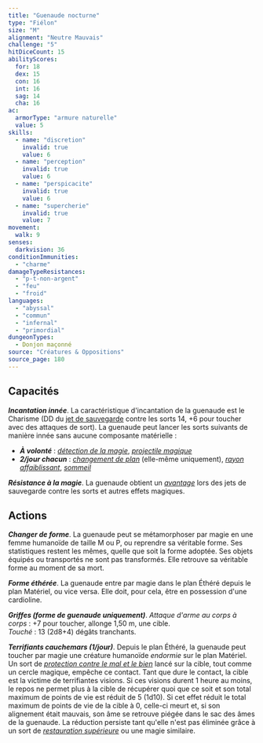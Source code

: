 ```yaml
---
title: "Guenaude nocturne"
type: "Fiélon"
size: "M"
alignment: "Neutre Mauvais"
challenge: "5"
hitDiceCount: 15
abilityScores:
  for: 18
  dex: 15
  con: 16
  int: 16
  sag: 14
  cha: 16
ac: 
  armorType: "armure naturelle"
  value: 5
skills: 
  - name: "discretion"
    invalid: true
    value: 6
  - name: "perception"
    invalid: true
    value: 6
  - name: "perspicacite"
    invalid: true
    value: 6
  - name: "supercherie"
    invalid: true
    value: 7
movement: 
  walk: 9
senses: 
  darkvision: 36
conditionImmunities: 
  - "charme"
damageTypeResistances: 
  - "p-t-non-argent"
  - "feu"
  - "froid"
languages: 
  - "abyssal"
  - "commun"
  - "infernal"
  - "primordial"
dungeonTypes:
  - Donjon maçonné
source: "Créatures & Oppositions"
source_page: 180
---
```

## Capacités
_**Incantation innée**_. La caractéristique d'incantation de la guenaude est le Charisme (DD du [jet de sauvegarde](/utiliser-les-caracteristiques#jets-de-sauvegarde) contre les sorts 14, +6 pour toucher avec des attaques de sort). La guenaude peut lancer les sorts suivants de manière innée sans aucune composante matérielle :
* _**À volonté**_ : [_détection de la magie_](/grimoire/detection-de-la-magie), [_projectile magique_](/grimoire/projectile-magique)
* _**2/jour chacun**_ : [_changement de plan_](/grimoire/changement-de-plan) (elle-même uniquement), [_rayon affaiblissant_](/grimoire/rayon-affaiblissant), [_sommeil_](/grimoire/sommeil)

_**Résistance à la magie**_. La guenaude obtient un [_avantage_](/utiliser-les-caracteristiques/#avantage-et-desavantage) lors des jets de sauvegarde contre les sorts et autres effets magiques.

## Actions
_**Changer de forme**_. La guenaude peut se métamorphoser par magie en une femme humanoïde de taille M ou P, ou reprendre sa véritable forme. Ses statistiques restent les mêmes, quelle que soit la forme adoptée. Ses objets équipés ou transportés ne sont pas transformés. Elle retrouve sa véritable forme au moment de sa mort.

_**Forme éthérée**_. La guenaude entre par magie dans le plan Éthéré depuis le plan Matériel, ou vice versa. Elle doit, pour cela, être en possession d'une cardioline.

_**Griffes (forme de guenaude uniquement)**_. _Attaque d'arme au corps à corps_ : +7 pour toucher, allonge 1,50 m, une cible.  
_Touché_ : 13 (2d8+4) dégâts tranchants.

_**Terrifiants cauchemars (1/jour)**_. Depuis le plan Éthéré, la guenaude peut toucher par magie une créature humanoïde _endormie_ sur le plan Matériel. Un sort de [_protection contre le mal et le bien_](/grimoire/protection-contre-le-mal-et-le-bien) lancé sur la cible, tout comme un cercle magique, empêche ce contact. Tant que dure le contact, la cible est la victime de terrifiantes visions. Si ces visions durent 1 heure au moins, le repos ne permet plus à la cible de récupérer quoi que ce soit et son total maximum de points de vie est réduit de 5 (1d10). Si cet effet réduit le total maximum de points de vie de la cible à 0, celle-ci meurt et, si son alignement était mauvais, son âme se retrouve piégée dans le sac des âmes de la guenaude. La réduction persiste tant qu'elle n'est pas éliminée grâce à un sort de [_restauration supérieure_](/grimoire/restauration-superieure) ou une magie similaire.
